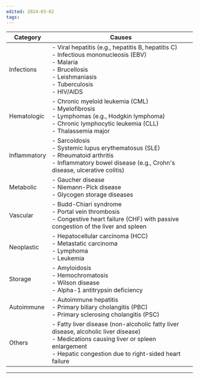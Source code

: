 ```yaml
---
edited: 2024-03-02
tags:
---
```


| Category     | Causes                                                                                                                                                                                           |
| ------------ | ------------------------------------------------------------------------------------------------------------------------------------------------------------------------------------------------ |
| Infections   | - Viral hepatitis (e.g., hepatitis B, hepatitis C)<br>- Infectious mononucleosis (EBV)<br>- Malaria<br>- Brucellosis<br>- Leishmaniasis<br>- Tuberculosis<br>- HIV/AIDS                          |
| Hematologic  | - Chronic myeloid leukemia (CML)<br>- Myelofibrosis<br>- Lymphomas (e.g., Hodgkin lymphoma)<br>- Chronic lymphocytic leukemia (CLL)<br>- Thalassemia major                                       |
| Inflammatory | - Sarcoidosis<br>- Systemic lupus erythematosus (SLE)<br>- Rheumatoid arthritis<br>- Inflammatory bowel disease (e.g., Crohn's disease, ulcerative colitis)                                      |
| Metabolic    | - Gaucher disease<br>- Niemann-Pick disease<br>- Glycogen storage diseases                                                                                                                       |
| Vascular     | - Budd-Chiari syndrome<br>- Portal vein thrombosis<br>- Congestive heart failure (CHF) with passive congestion of the liver and spleen                                                           |
| Neoplastic   | - Hepatocellular carcinoma (HCC)<br>- Metastatic carcinoma<br>- Lymphoma<br>- Leukemia                                                                                                           |
| Storage      | - Amyloidosis<br>- Hemochromatosis<br>- Wilson disease<br>- Alpha-1 antitrypsin deficiency                                                                                                       |
| Autoimmune   | - Autoimmune hepatitis<br>- Primary biliary cholangitis (PBC)<br>- Primary sclerosing cholangitis (PSC)                                                                                          |
| Others       | - Fatty liver disease (non-alcoholic fatty liver disease, alcoholic liver disease)<br>- Medications causing liver or spleen enlargement<br>- Hepatic congestion due to right-sided heart failure |


---
